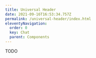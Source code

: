 ```yaml
---
title: Universal Header
date: 2021-09-16T16:53:34.757Z
permalink: /universal-header/index.html
eleventyNavigation:
  order: 0
  key: Chat
  parent: Components
---
```

TODO